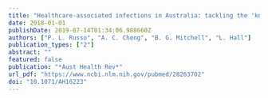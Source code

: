 ```yaml
---
title: "Healthcare-associated infections in Australia: tackling the 'known unknowns'"
date: 2018-01-01
publishDate: 2019-07-14T01:34:06.988660Z
authors: ["P. L. Russo", "A. C. Cheng", "B. G. Mitchell", "L. Hall"]
publication_types: ["2"]
abstract: ""
featured: false
publication: "*Aust Health Rev*"
url_pdf: "https://www.ncbi.nlm.nih.gov/pubmed/28263702"
doi: "10.1071/AH16223"
---
```


